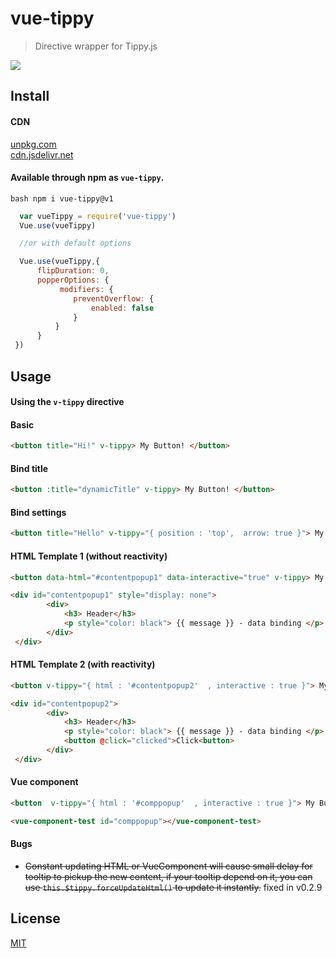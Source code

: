 # vue-tippy

> Directive wrapper for Tippy.js

![](https://github.com/KABBOUCHI/vue-tippy/blob/master/preview.gif?v0.3.0)

## Install

#### CDN
  
  [unpkg.com](https://unpkg.com/vue-tippy/dist/vue-tippy.min.js)  
  [cdn.jsdelivr.net](https://cdn.jsdelivr.net/npm/vue-tippy/dist/vue-tippy.min.js)  

#### Available through npm as `vue-tippy`.

  ``bash
    npm i vue-tippy@v1
  ``
  
  ``` js
    var vueTippy = require('vue-tippy')
    Vue.use(vueTippy)
  
    //or with default options
  
    Vue.use(vueTippy,{
        flipDuration: 0,
        popperOptions: {
             modifiers: {
                preventOverflow: {
                    enabled: false
                }
            }
        }
   })
  ```
  

## Usage

#### Using the `v-tippy` directive

#### Basic
```html
<button title="Hi!" v-tippy> My Button! </button>
```
#### Bind title
```html
<button :title="dynamicTitle" v-tippy> My Button! </button>
```

#### Bind settings
```html
<button title="Hello" v-tippy="{ position : 'top',  arrow: true }"> My Button! </button>
```

#### HTML Template 1 (without reactivity)
```html
<button data-html="#contentpopup1" data-interactive="true" v-tippy> My Button! </button>
```
```html
<div id="contentpopup1" style="display: none">
        <div>
            <h3> Header</h3>
            <p style="color: black"> {{ message }} - data binding </p>
        </div>
 </div>
```

#### HTML Template 2 (with reactivity)
```html
<button v-tippy="{ html : '#contentpopup2'  , interactive : true }"> My Button! </button>
```
```html
<div id="contentpopup2">
        <div>
            <h3> Header</h3>
            <p style="color: black"> {{ message }} - data binding </p>
            <button @click="clicked">Click<button>
        </div>
 </div>
```

#### Vue component
```html
<button  v-tippy="{ html : '#comppopup'  , interactive : true }"> My Button! </button>
```
```html
<vue-component-test id="comppopup"></vue-component-test>
```

#### Bugs
- ~~Constant updating HTML or VueComponent will cause small delay for tooltip to pickup the new content, 
  if your tooltip depend on it, you can use  ```this.$tippy.forceUpdateHtml()``` to update it instantly.~~ fixed in v0.2.9
## License

[MIT](http://opensource.org/licenses/MIT)
